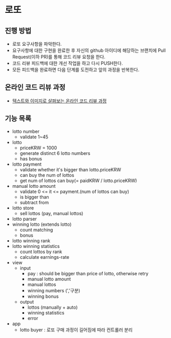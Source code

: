 # 로또
## 진행 방법
* 로또 요구사항을 파악한다.
* 요구사항에 대한 구현을 완료한 후 자신의 github 아이디에 해당하는 브랜치에 Pull Request(이하 PR)를 통해 코드 리뷰 요청을 한다.
* 코드 리뷰 피드백에 대한 개선 작업을 하고 다시 PUSH한다.
* 모든 피드백을 완료하면 다음 단계를 도전하고 앞의 과정을 반복한다.

## 온라인 코드 리뷰 과정
* [텍스트와 이미지로 살펴보는 온라인 코드 리뷰 과정](https://github.com/next-step/nextstep-docs/tree/master/codereview)

## 기능 목록
- lotto number
  - validate 1~45
- lotto
  - priceKRW = 1000 
  - generate distinct 6 lotto numbers
  - has bonus
- lotto payment
  - validate whether it's bigger than lotto.priceKRW
  - can buy the num of lottos
  - get num of lottos can buy(= paidKRW / lotto.priceKRW)
- manual lotto amount
  - validate 0 <= it <= payment.(num of lottos can buy)
  - is bigger than
  - subtract from
- lotto store
  - sell lottos (pay, manual lottos)
- lotto parser
- winning lotto (extends lotto)
  - count matching
  - bonus
- lotto winning rank
- lotto winning statistics
  - count lottos by rank
  - calculate earnings-rate
- view
  - input
    - pay : should be bigger than price of lotto, otherwise retry
    - manual lotto amount
    - manual lottos
    - winning numbers (','구분)
    - winning bonus
  - output
    - lottos (manually + auto)
    - winning statistics
    - error
- app
  - lotto buyer : 로또 구매 과정이 길어짐에 따라 컨트롤러 분리 

